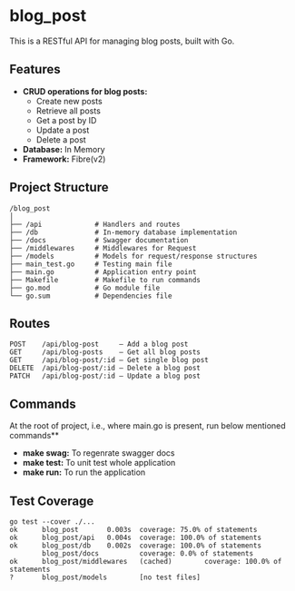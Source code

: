 # blog_post

This is a RESTful API for managing blog posts, built with Go.

## Features

* **CRUD operations for blog posts:** 
  * Create new posts
  * Retrieve all posts
  * Get a post by ID
  * Update a post
  * Delete a post 
* **Database:** In Memory
* **Framework:** Fibre(v2)

## Project Structure

```
/blog_post
│
├── /api             # Handlers and routes
├── /db              # In-memory database implementation
├── /docs            # Swagger documentation
├── /middlewares     # Middlewares for Request
├── /models          # Models for request/response structures
├── main_test.go     # Testing main file
├── main.go          # Application entry point
├── Makefile         # Makefile to run commands
├── go.mod           # Go module file
└── go.sum           # Dependencies file

```

## Routes

```
POST    /api/blog-post     — Add a blog post
GET     /api/blog-posts    — Get all blog posts
GET     /api/blog-post/:id — Get single blog post
DELETE  /api/blog-post/:id — Delete a blog post
PATCH   /api/blog-post/:id — Update a blog post
```

## Commands

At the root of project, i.e., where main.go is present, run below mentioned commands**
*  **make swag:** To regenrate swagger docs
*  **make test:** To unit test whole application
*  **make run:** To run the application 

## Test Coverage

```
go test --cover ./...
ok      blog_post       0.003s  coverage: 75.0% of statements
ok      blog_post/api   0.004s  coverage: 100.0% of statements
ok      blog_post/db    0.002s  coverage: 100.0% of statements
        blog_post/docs          coverage: 0.0% of statements
ok      blog_post/middlewares   (cached)        coverage: 100.0% of statements
?       blog_post/models        [no test files]
```
